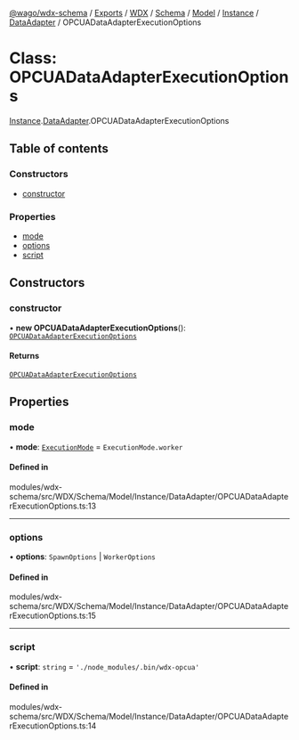 [@wago/wdx-schema](../README.md) / [Exports](../modules.md) / [WDX](../modules/WDX.md) / [Schema](../modules/WDX.Schema.md) / [Model](../modules/WDX.Schema.Model.md) / [Instance](../modules/WDX.Schema.Model.Instance.md) / [DataAdapter](../modules/WDX.Schema.Model.Instance.DataAdapter.md) / OPCUADataAdapterExecutionOptions

# Class: OPCUADataAdapterExecutionOptions

[Instance](../modules/WDX.Schema.Model.Instance.md).[DataAdapter](../modules/WDX.Schema.Model.Instance.DataAdapter.md).OPCUADataAdapterExecutionOptions

## Table of contents

### Constructors

- [constructor](WDX.Schema.Model.Instance.DataAdapter.OPCUADataAdapterExecutionOptions.md#constructor)

### Properties

- [mode](WDX.Schema.Model.Instance.DataAdapter.OPCUADataAdapterExecutionOptions.md#mode)
- [options](WDX.Schema.Model.Instance.DataAdapter.OPCUADataAdapterExecutionOptions.md#options)
- [script](WDX.Schema.Model.Instance.DataAdapter.OPCUADataAdapterExecutionOptions.md#script)

## Constructors

### constructor

• **new OPCUADataAdapterExecutionOptions**(): [`OPCUADataAdapterExecutionOptions`](WDX.Schema.Model.Instance.DataAdapter.OPCUADataAdapterExecutionOptions.md)

#### Returns

[`OPCUADataAdapterExecutionOptions`](WDX.Schema.Model.Instance.DataAdapter.OPCUADataAdapterExecutionOptions.md)

## Properties

### mode

• **mode**: [`ExecutionMode`](../enums/WDX.Schema.Model.Instance.ExecutionMode.md) = `ExecutionMode.worker`

#### Defined in

modules/wdx-schema/src/WDX/Schema/Model/Instance/DataAdapter/OPCUADataAdapterExecutionOptions.ts:13

___

### options

• **options**: `SpawnOptions` \| `WorkerOptions`

#### Defined in

modules/wdx-schema/src/WDX/Schema/Model/Instance/DataAdapter/OPCUADataAdapterExecutionOptions.ts:15

___

### script

• **script**: `string` = `'./node_modules/.bin/wdx-opcua'`

#### Defined in

modules/wdx-schema/src/WDX/Schema/Model/Instance/DataAdapter/OPCUADataAdapterExecutionOptions.ts:14
